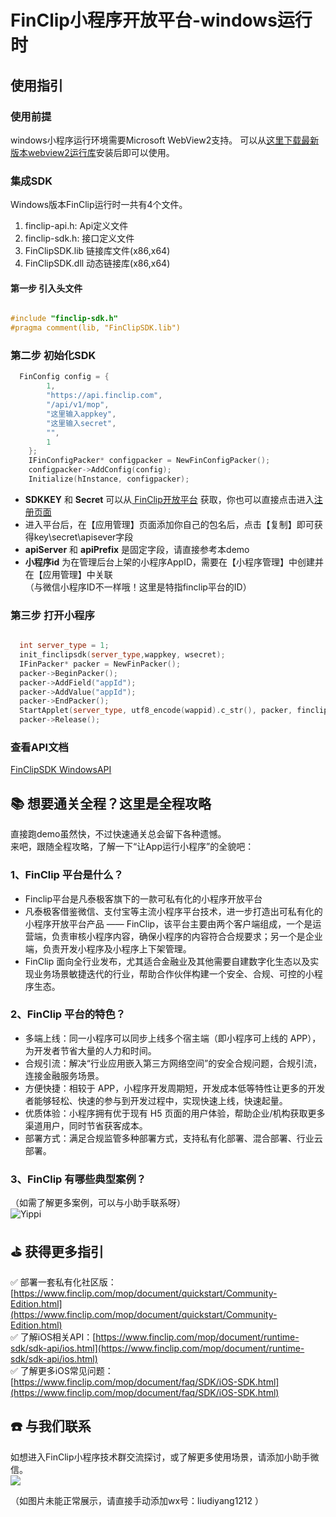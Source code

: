 # FinClip小程序开放平台-windows运行时

## 使用指引

### 使用前提

windows小程序运行环境需要Microsoft WebView2支持。
可以从[这里下载最新版本webview2运行库](https://developer.microsoft.com/zh-cn/microsoft-edge/webview2/#download-section)安装后即可以使用。

### 集成SDK
Windows版本FinClip运行时一共有4个文件。

1. finclip-api.h: Api定义文件
2. finclip-sdk.h: 接口定义文件
3. FinClipSDK.lib 链接库文件(x86,x64)
4. FinClipSDK.dll 动态链接库(x86,x64)

#### 第一步 引入头文件

```c++

#include "finclip-sdk.h"
#pragma comment(lib, "FinClipSDK.lib")

```

### 第二步 初始化SDK

```c++
  FinConfig config = {
		1,
		"https://api.finclip.com",
		"/api/v1/mop",
		"这里输入appkey",
		"这里输入secret",
		"",
		1
	};
	IFinConfigPacker* configpacker = NewFinConfigPacker();
	configpacker->AddConfig(config);
	Initialize(hInstance, configpacker);
```

- **SDKKEY** 和 **Secret** 可以从[ FinClip开放平台](https://finclip.com/#/home) 获取，你也可以直接点击进入[注册页面](https://finclip.com/#/register)
- 进入平台后，在【应用管理】页面添加你自己的包名后，点击【复制】即可获得key\secret\apisever字段<br />
- **apiServer** 和 **apiPrefix** 是固定字段，请直接参考本demo
- **小程序id** 为在管理后台上架的小程序AppID，需要在【小程序管理】中创建并在【应用管理】中关联 <br />（与微信小程序ID不一样哦！这里是特指finclip平台的ID）


### 第三步 打开小程序

```c++

  int server_type = 1;
  init_finclipsdk(server_type,wappkey, wsecret);
  IFinPacker* packer = NewFinPacker();
  packer->BeginPacker();
  packer->AddField("appId");
  packer->AddValue("appId");
  packer->EndPacker();
  StartApplet(server_type, utf8_encode(wappid).c_str(), packer, finclip_applet_callback);
  packer->Release();

```

### 查看API文档

[FinClipSDK WindowsAPI](https://docs.finogeeks.club/docs/finclip-win32/)

## 📚 想要通关全程？这里是全程攻略
直接跑demo虽然快，不过快速通关总会留下各种遗憾。<br />来吧，跟随全程攻略，了解一下“让App运行小程序”的全貌吧：
<a name="Ri882"></a>
### 1、FinClip 平台是什么？

- Finclip平台是凡泰极客旗下的一款可私有化的小程序开放平台<br />
- 凡泰极客借鉴微信、支付宝等主流小程序平台技术，进一步打造出可私有化的小程序开放平台产品 —— FinClip，该平台主要由两个客户端组成，一个是运营端，负责审核小程序内容，确保小程序的内容符合合规要求；另一个是企业端，负责开发小程序及小程序上下架管理。
- FinClip 面向全行业发布，尤其适合金融业及其他需要自建数字化生态以及实现业务场景敏捷迭代的行业，帮助合作伙伴构建一个安全、合规、可控的小程序生态。
<a name="sx7EX"></a>
### 2、FinClip 平台的特色？

- 多端上线：同一小程序可以同步上线多个宿主端（即小程序可上线的 APP），为开发者节省大量的人力和时间。
- 合规引流：解决“行业应用嵌入第三方网络空间”的安全合规问题，合规引流，连接金融服务场景。
- 方便快捷：相较于 APP，小程序开发周期短，开发成本低等特性让更多的开发者能够轻松、快速的参与到开发过程中，实现快速上线，快速起量。
- 优质体验：小程序拥有优于现有 H5 页面的用户体验，帮助企业/机构获取更多渠道用户，同时节省获客成本。
- 部署方式：满足合规监管多种部署方式，支持私有化部署、混合部署、行业云部署。
<a name="l5pz3"></a>
### 3、FinClip 有哪些典型案例？
（如需了解更多案例，可以与小助手联系呀）<br />
![Yippi](media/image/image-1612508915946.jpeg)
<a name="l352x"></a>
## ⛳️ 获得更多指引
✅ 部署一套私有化社区版：[https://www.finclip.com/mop/document/quickstart/Community-Edition.html](https://www.finclip.com/mop/document/quickstart/Community-Edition.html)<br />✅ 了解iOS相关API：[https://www.finclip.com/mop/document/runtime-sdk/sdk-api/ios.html](https://www.finclip.com/mop/document/runtime-sdk/sdk-api/ios.html)<br />✅ 了解更多iOS常见问题：[https://www.finclip.com/mop/document/faq/SDK/iOS-SDK.html](https://www.finclip.com/mop/document/faq/SDK/iOS-SDK.html)<br />

<a name="9K1zU"></a>
## ☎️ 与我们联系
如想进入FinClip小程序技术群交流探讨，或了解更多使用场景，请添加小助手微信。<br />
![](media/image/demo_readme2.png)

（如图片未能正常展示，请直接手动添加wx号：liudiyang1212 ）



